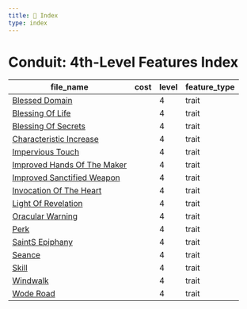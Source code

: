 ```yaml
---
title: 📑 Index
type: index
---
```


# Conduit: 4th-Level Features Index

| file_name                                                          | cost | level | feature_type |
| ------------------------------------------------------------------ | ---- | ----- | ------------ |
| [Blessed Domain](Blessed%20Domain)                                 |      | 4     | trait        |
| [Blessing Of Life](Blessing%20Of%20Life)                           |      | 4     | trait        |
| [Blessing Of Secrets](Blessing%20Of%20Secrets)                     |      | 4     | trait        |
| [Characteristic Increase](Characteristic%20Increase)               |      | 4     | trait        |
| [Impervious Touch](Impervious%20Touch)                             |      | 4     | trait        |
| [Improved Hands Of The Maker](Improved%20Hands%20Of%20The%20Maker) |      | 4     | trait        |
| [Improved Sanctified Weapon](Improved%20Sanctified%20Weapon)       |      | 4     | trait        |
| [Invocation Of The Heart](Invocation%20Of%20The%20Heart)           |      | 4     | trait        |
| [Light Of Revelation](Light%20Of%20Revelation)                     |      | 4     | trait        |
| [Oracular Warning](Oracular%20Warning)                             |      | 4     | trait        |
| [Perk](Perk)                                                       |      | 4     | trait        |
| [SaintS Epiphany](SaintS%20Epiphany)                               |      | 4     | trait        |
| [Seance](Seance)                                                   |      | 4     | trait        |
| [Skill](Skill)                                                     |      | 4     | trait        |
| [Windwalk](Windwalk)                                               |      | 4     | trait        |
| [Wode Road](Wode%20Road)                                           |      | 4     | trait        |
